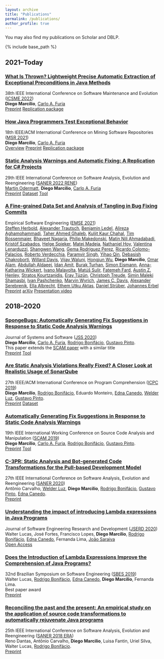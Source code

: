 ```yaml
---
layout: archive
title: "Publications"
permalink: /publications/
author_profile: true
---
```


You may also find my publications on
<i class="fab fa-fw fa-google" aria-hidden="true"></i>
<a href="https://scholar.google.com/citations?user=mFmiw14mkJEC" itemprop="sameAs" style="text-decoration:none;">Scholar</a>
and
<i class="ai ai-fw ai-dblp" aria-hidden="true"></i>
<a href="https://dblp.org/pers/hd/m/Marcilio:Diego" itemprop="sameAs" style="text-decoration:none;">DBLP</a>.

{% include base_path %}

## 2021–Today

### [What Is Thrown? Lightweight Precise Automatic Extraction of Exceptional Preconditions in Java Methods](https://dvmarcilio.github.io/papers/wit-icsme22.pdf)
38th IEEE International Conference on Software Maintenance and Evolution ([ICSME 2022](https://cyprusconferences.org/icsme2022/)) <br>
**Diego Marcilio**, [Carlo A. Furia](https://bugcounting.net/) <br>
<i class="fas fa-fw fa-file-pdf" aria-hidden="true"></i> [Preprint](https://dvmarcilio.github.io/papers/wit-icsme22.pdf)
<i class="fas fa-fw fa-copy" aria-hidden="true"></i> [Replication package](https://doi.org/10.6084/m9.figshare.19086992)

### [How Java Programmers Test Exceptional Behavior](https://dvmarcilio.github.io/msr21)
18th IEEE/ACM International Conference on Mining Software Repositories ([MSR 2021](https://2021.msrconf.org/track/msr-2021-technical-papers)) <br>
**Diego Marcilio**, [Carlo A. Furia](https://bugcounting.net/) <br>
<i class="fas fa-fw fa-file-alt" aria-hidden="true"></i> [Overview](https://dvmarcilio.github.io/msr21)
<i class="fas fa-fw fa-file-pdf" aria-hidden="true"></i> [Preprint](https://dvmarcilio.github.io/papers/msr2021.pdf)
<i class="fas fa-fw fa-copy" aria-hidden="true"></i> [Replication package](https://doi.org/10.6084/m9.figshare.13547561)

### [Static Analysis Warnings and Automatic Fixing: A Replication for C# Projects](https://dvmarcilio.github.io/papers/odermatt-saner2022-rene.pdf)
29th IEEE International Conference on Software Analysis, Evolution and Reengineering ([SANER 2022 RENE](https://saner2022.uom.gr/negativerestrack)) <br>
[Martin Odermatt](https://github.com/marodev/), **Diego Marcilio**, [Carlo A. Furia](https://bugcounting.net/) <br>
<i class="fas fa-fw fa-file-pdf" aria-hidden="true"></i> [Preprint](https://dvmarcilio.github.io/papers/odermatt-saner2022-rene.pdf)
<i class="fas fa-fw fa-table" aria-hidden="true"></i> [Dataset](https://zenodo.org/record/5838454)
<i class="fab fa-fw fa-github-square"></i> [Tool](https://github.com/marodev/EagleRepair)

### [A Fine-grained Data Set and Analysis of Tangling in Bug Fixing Commits](https://dvmarcilio.github.io/papers/herbold-emse2021.pdf)
Empirical Software Engineering ([EMSE 2021](https://www.springer.com/journal/10664)) <br>
[Steffen Herbold](http://www.sherbold.de/),
[Alexander Trautsch](https://www.swe.informatik.uni-goettingen.de/staff/alexander-trautsch),
[Benjamin Ledel](https://www.swe.informatik.uni-goettingen.de/staff/benjamin-ledel),
[Alireza Aghamohammadi](https://www.linkedin.com/in/aaghamohammadi/),
[Taher Ahmed Ghaleb](https://taher-ghaleb.github.io/),
[Kuljit Kaur Chahal](https://dblp.org/pid/09/6071.html),
[Tim Bossenmaier](https://dblp.org/pid/278/8215.html),
[Bhaveet Nagaria](https://www.brunel.ac.uk/people/bhaveet-nagaria),
[Philip Makedonski](https://www.swe.informatik.uni-goettingen.de/staff/philip-makedonski),
[Matin Nili Ahmadabadi](https://dblp.org/pid/278/8173.html),
[Krist&oacute;f Szabados](https://dblp.org/pid/35/7512.html),
[Helge Spieker](https://hspieker.de/),
[Matej Madeja](https://madeja.github.io/),
[Nathaniel Hoy](https://www.brunel.ac.uk/people/nathaniel-hoy),
[Valentina Lenarduzzi](http://www.valentinalenarduzzi.it/),
[Shangwen Wang](https://shangwenwang.github.io/),
[Gema Rodriguez Perez](https://gemarodri.github.io/PersonalWeb/"),
[Ricardo Colomo-Palacios](http://www.rcolomo.com/),
[Roberto Verdecchia](https://robertoverdecchia.github.io/),
[Paramvir Singh](https://www.science.auckland.ac.nz/people/profile/psin750),
[Yihao Qin](https://ieeexplore.ieee.org/author/37088698707),
[Debasish Chakroborti](https://ise.usask.ca/team/),
[Willard Davis](https://dblp.org/pid/06/2831.html),
[Vijay Walunj](https://www.researchgate.net/profile/Vijay-Walunj),
[Hongjun Wu](https://dl.acm.org/profile/99659673069),
**Diego Marcilio**,
[Omar Alam](https://omaralam.org/),
[Abdullah Aldaeej](https://dblp.org/pid/179/8621.html),
[Idan Amit](https://dblp.org/pid/232/3057.html),
[Burak Turhan](https://turhanb.net/),
[Simon Eismann](https://se.informatik.uni-wuerzburg.de/software-engineering-group/staff/simon-eismann/),
[Anna-Katharina Wickert](https://www.stg.tu-darmstadt.de/main_stg/staff_stg/anna_katharina_wickert_1.en.jsp),
[Ivano Malavolta](http://www.ivanomalavolta.com/),
[Mat&uacute;&scaron; Sul&iacute;r](https://sulir.github.io/),
[Fatemeh Fard](https://cmps.ok.ubc.ca/about/contact/fatemeh-hendijani-fard/),
[Austin Z. Henley](http://web.eecs.utk.edu/~azh/),
[Stratos Kourtzanidis](https://www.linkedin.com/in/skourtzanidis/),
[Eray T&uuml;z&uuml;n](https://eraytuzun.com/index.html),
[Christoph Treude](https://ctreude.ca/),
[Simin Maleki Shamasbi](https://www.linkedin.com/in/siminmaleki/),
[Ivan Pashchenko](https://sites.google.com/g.unitn.it/pashchenko),
[Marvin Wyrich](https://www.iste.uni-stuttgart.de/institute/team/Wyrich/),
[James C. Davis](https://davisjam.github.io/),
[Alexander Serebrenik](https://www.win.tue.nl/~aserebre/),
[Ella Albrecht](https://www.swe.informatik.uni-goettingen.de/staff/ella-albrecht),
[Ethem Utku Aktas](http://myweb.sabanciuniv.edu/ethemutku/),
[Daniel Str&uuml;ber](https://www.danielstrueber.de/),
[Johannes Erbel](https://www.swe.informatik.uni-goettingen.de/staff/johannes-martin-erbel)
<br>
<i class="fas fa-fw fa-file-pdf" aria-hidden="true"></i> [Preprint](https://dvmarcilio.github.io/papers/herbold-emse2021.pdf)
<i class="ai ai-fw ai-arxiv" aria-hidden="true"></i> [arXiv](https://arxiv.org/abs/2011.06244)
<i class="fas fa-fw fa-video" aria-hidden="true"></i> [Presentation video](https://www.youtube.com/watch?v=JKYkw-nxE8M)

## 2018–2020

### [SpongeBugs: Automatically Generating Fix Suggestions in Response to Static Code Analysis Warnings](https://dvmarcilio.github.io/papers/jss20-spongebugs.pdf)
Journal of Systems and Software ([JSS 2020](https://www.journals.elsevier.com/journal-of-systems-and-software)) <br>
**Diego Marcilio**, [Carlo A. Furia](https://bugcounting.net/), [Rodrigo Bonifácio](https://rbonifacio.github.io/), [Gustavo Pinto](http://gustavopinto.org). <br>
This paper extends the [SCAM paper](https://dvmarcilio.github.io/papers/scam2019.pdf) with a similar title<br>
<i class="fas fa-fw fa-file-pdf" aria-hidden="true"></i> [Preprint](https://dvmarcilio.github.io/papers/jss20-spongebugs.pdf)
<i class="fab fa-fw fa-github-square"></i> [Tool](https://github.com/dvmarcilio/SpongeBugs/)

### [Are Static Analysis Violations Really Fixed? A Closer Look at Realistic Usage of SonarQube](https://dvmarcilio.github.io/papers/icpc2019.pdf)
27th IEEE/ACM International Conference on Program Comprehension ([ICPC 2019](https://conf.researchr.org/home/icpc-2019)) <br>
**Diego Marcilio**, [Rodrigo Bonifácio](https://rbonifacio.github.io/), Eduardo Monteiro, [Edna Canedo](https://cic.unb.br/~ednacanedo/), [Welder Luz](https://github.com/wweellddeerr), [Gustavo Pinto](http://gustavopinto.org). <br>
<i class="fas fa-fw fa-file-pdf" aria-hidden="true"></i> [Preprint](https://dvmarcilio.github.io/papers/icpc2019.pdf)
<i class="fas fa-fw fa-table" aria-hidden="true"></i> [Dataset](https://zenodo.org/record/2602039)

### [Automatically Generating Fix Suggestions in Response to Static Code Analysis Warnings](https://dvmarcilio.github.io/papers/scam2019.pdf)
19th IEEE International Working Conference on Source Code Analysis and Manipulation ([SCAM 2019](http://www.ieee-scam.org/2019)) <br>
**Diego Marcilio**, [Carlo A. Furia](https://bugcounting.net/), [Rodrigo Bonifácio](https://rbonifacio.github.io/), [Gustavo Pinto](http://gustavopinto.org). <br>
<i class="fas fa-fw fa-file-pdf" aria-hidden="true"></i> [Preprint](https://dvmarcilio.github.io/papers/scam2019.pdf)
<i class="fab fa-fw fa-github-square"></i> [Tool](https://github.com/dvmarcilio/SpongeBugs/)

### [C-3PR: Static Analysis and Bot-generated Code Transformations for the Pull-based Development Model](https://dvmarcilio.github.io/papers/saner2020.pdf)
27th IEEE International Conference on Software Analysis, Evolution and Reengineering ([SANER 2020](https://saner2020.csd.uwo.ca/)) <br>
Antônio Carvalho, [Welder Luz](https://github.com/wweellddeerr), **Diego Marcilio**, [Rodrigo Bonifácio](https://rbonifacio.github.io/), [Gustavo Pinto](http://gustavopinto.org), [Edna Canedo](https://cic.unb.br/~ednacanedo/). <br>
<i class="fas fa-fw fa-file-pdf" aria-hidden="true"></i> [Preprint](https://dvmarcilio.github.io/papers/saner2020.pdf)

### [Understanding the impact of introducing Lambda expressions in Java Programs](https://repositorium.sdum.uminho.pt/bitstream/1822/69124/1/Understanding.the.Impact.of.Introducing.Lambda.Expressions.in.Java.Programs.JSERD2020.pdf)
Journal of Software Engineering Research and Development ([JSERD 2020](https://sol.sbc.org.br/journals/index.php/jserd)) <br>
Walter Lucas, José Fortes, Francisco Lopes, **Diego Marcilio**, [Rodrigo Bonifácio](https://rbonifacio.github.io/), [Edna Canedo](https://cic.unb.br/~ednacanedo/), Fernanda Lima, [João Saraiva](https://haslab.uminho.pt/jas/) <br>
<i class="fas fa-fw fa-file-pdf" aria-hidden="true"></i> [Open Access](https://repositorium.sdum.uminho.pt/bitstream/1822/69124/1/Understanding.the.Impact.of.Introducing.Lambda.Expressions.in.Java.Programs.JSERD2020.pdf)

### [Does the Introduction of Lambda Expressions Improve the Comprehension of Java Programs?](https://dvmarcilio.github.io/papers/sbes2019.pdf)
32nd Brazilian Symposium on Software Engineering ([SBES 2019](https://cbsoft2019.ufba.br/#/sbes)) <br>
Walter Lucas, [Rodrigo Bonifácio](https://rbonifacio.github.io/), [Edna Canedo](https://cic.unb.br/~ednacanedo/), **Diego Marcilio**, Fernanda Lima. <br>
<i class="fas fa-fw fa-star" aria-hidden="true"></i> Best paper award<br />
<i class="fas fa-fw fa-file-pdf" aria-hidden="true"></i> [Preprint](https://dvmarcilio.github.io/papers/sbes2019.pdf)

### [Reconciling the past and the present: An empirical study on the application of source code transformations to automatically rejuvenate Java programs](https://dvmarcilio.github.io/papers/saner2018.pdf)
25th IEEE International Conference on Software Analysis, Evolution and Reengineering ([SANER 2018 ERA](http://saner.unimol.it/)) <br>
Reno Dantas, Antônio Carvalho, **Diego Marcilio**, Luisa Fantin, Uriel Silva, Walter Lucas, [Rodrigo Bonifácio](https://rbonifacio.github.io/). <br>
<i class="fas fa-fw fa-file-pdf" aria-hidden="true"></i> [Preprint](https://dvmarcilio.github.io/papers/saner2018.pdf)
